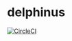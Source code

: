 # delphinus
[![CircleCI](https://circleci.com/gh/ezeeideas/delphinus.svg?style=svg&circle-token=708c37c723aad3483a62127cc3af3bdf28da03a4)](https://circleci.com/gh/ezeeideas/delphinus)
